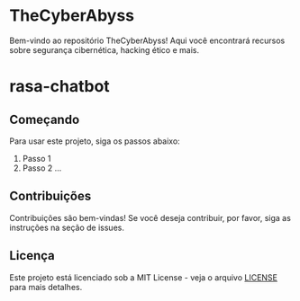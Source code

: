 # TheCyberAbyss
Bem-vindo ao repositório TheCyberAbyss! Aqui você encontrará recursos sobre segurança cibernética, hacking ético e mais.

# rasa-chatbot

## Começando
Para usar este projeto, siga os passos abaixo:
1. Passo 1
2. Passo 2
...

## Contribuições
Contribuições são bem-vindas! Se você deseja contribuir, por favor, siga as instruções na seção de issues.

## Licença
Este projeto está licenciado sob a MIT License - veja o arquivo [LICENSE](LICENSE) para mais detalhes.
